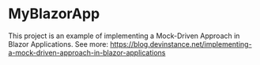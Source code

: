 # MyBlazorApp

This project is an example of implementing a Mock-Driven Approach in Blazor Applications. See more: https://blog.devinstance.net/implementing-a-mock-driven-approach-in-blazor-applications
